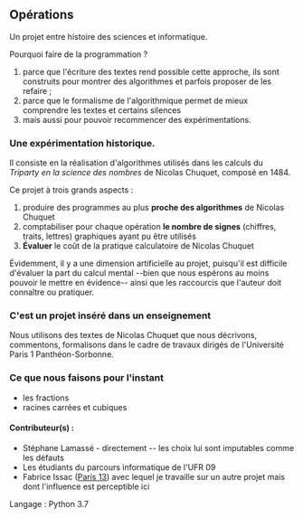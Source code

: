 ## Opérations
Un projet entre histoire des sciences et informatique. 



Pourquoi faire de la programmation ?
1. parce que l'écriture des textes rend possible cette approche, ils sont construits pour montrer des algorithmes et parfois proposer de les refaire ; 
2. parce que le formalisme de l'algorithmique permet de mieux comprendre les textes et certains silences 
3. mais aussi pour pouvoir recommencer des expérimentations. 

### Une expérimentation historique. 

Il consiste en la réalisation d'algorithmes utilisés dans les calculs du _Triparty en la science des nombres_ de Nicolas Chuquet, composé en 1484. 

Ce projet à trois grands aspects : 
1. produire des programmes au plus **proche des algorithmes** de Nicolas Chuquet 
2. comptabiliser pour chaque opération **le nombre de signes** (chiffres, traits, lettres) graphiques ayant pu être utilisés 
3. **Évaluer** le coût de la pratique calculatoire de Nicolas Chuquet 



Évidemment, il y a une dimension artificielle au projet, puisqu'il est difficile d'évaluer la part du calcul mental --bien que nous espérons au moins pouvoir le mettre en évidence-- ainsi que les raccourcis que l'auteur doit connaître ou pratiquer.




### C'est un projet inséré dans un enseignement
Nous utilisons des textes de Nicolas Chuquet que nous décrivons, commentons, formalisons dans le cadre de travaux dirigés de l'Université Paris 1 Panthéon-Sorbonne.



### Ce que nous faisons pour l'instant 

* les fractions 
* racines carrées et cubiques



#### Contributeur(s) : 
- Stéphane Lamassé  - directement -- les choix lui sont imputables comme les défauts 
- Les étudiants du parcours informatique de l'UFR 09 
- Fabrice Issac ([Paris 13](http://ttn.univ-paris13.fr/index.php/fabrice-issac/)) avec lequel je travaille sur un autre projet mais dont l'influence est perceptible ici 





Langage : Python 3.7
